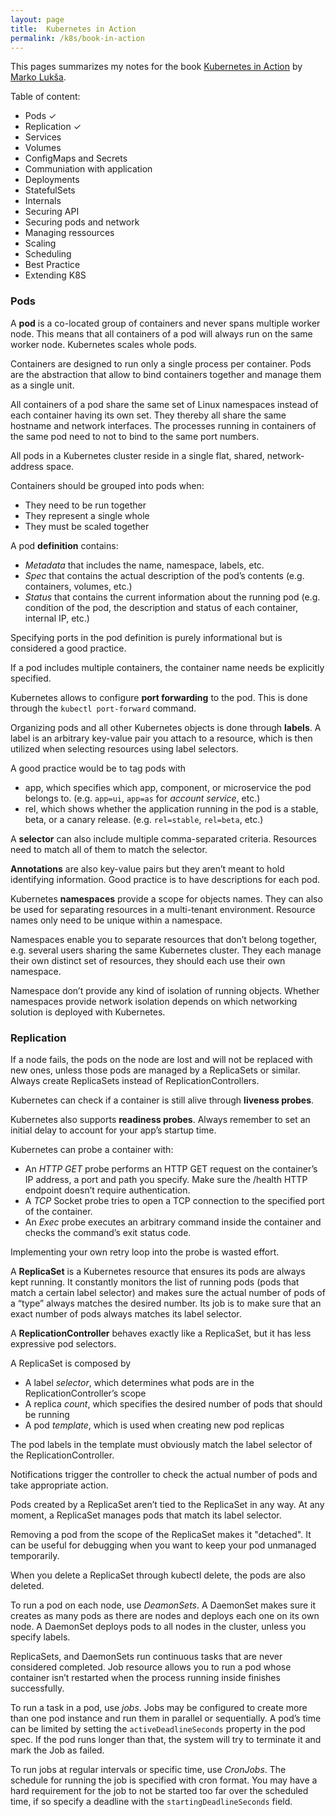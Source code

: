```yaml
---
layout: page
title:  Kubernetes in Action
permalink: /k8s/book-in-action
---
```


This pages summarizes my notes for the book [Kubernetes in
Action](https://www.manning.com/books/kubernetes-in-action-second-edition) by
[Marko Lukša](https://twitter.com/markoluksa).

Table of content:

* Pods ✓
* Replication ✓
* Services
* Volumes
* ConfigMaps and Secrets
* Communiation with application
* Deployments
* StatefulSets
* Internals
* Securing API
* Securing pods and network
* Managing ressources
* Scaling
* Scheduling
* Best Practice
* Extending K8S

### Pods

A **pod** is a co-located group of containers and never spans multiple worker node. This means that all containers of a pod will always run on the same worker node. Kubernetes scales whole pods.

Containers are designed to run only a single process per container. Pods are the abstraction  that allow to bind containers together and manage them as a single unit.

All containers of a pod share the same set of Linux namespaces instead of each container having its own set. They thereby all share the same hostname and network interfaces. The processes running in containers of the same pod need to not to bind to the same port numbers. 

All pods in a Kubernetes cluster reside in a single flat, shared, network-address space.

Containers should be grouped into pods when:

* They need to be run together 
* They represent a single whole 
* They must be scaled together

A pod **definition** contains: 

* *Metadata* that includes the name, namespace, labels, etc.
* *Spec* that contains the actual description of the pod’s contents (e.g. containers, volumes, etc.)
* *Status* that contains the current information about the running pod (e.g. condition of the pod, the description and status of each container, internal IP, etc.)

Specifying ports in the pod definition is purely informational but is considered a good practice.

If a pod includes multiple containers, the container name needs be explicitly specified.

Kubernetes allows to configure **port forwarding** to the pod. This is done through the `kubectl port-forward` command. 

Organizing pods and all other Kubernetes objects is done through **labels**. A label is an arbitrary key-value pair you attach to a resource, which is then utilized when selecting resources using label selectors.

A good practice would be to tag pods with 

* app, which specifies which app, component, or microservice the pod belongs to. (e.g. `app=ui`, `app=as` for *account service*, etc.)
* rel, which shows whether the application running in the pod is a stable, beta,
or a canary release. (e.g. `rel=stable`, `rel=beta`, etc.)

A **selector** can also include multiple comma-separated criteria. Resources need to match all of them to match the selector.

**Annotations** are also key-value pairs but they aren’t meant to hold identifying information. Good practice is to have descriptions for each pod.

Kubernetes **namespaces** provide a scope for objects names. They can also be used for separating resources in a multi-tenant environment. Resource names only need to be unique within a namespace.

Namespaces enable you to separate resources that don’t belong together, e.g. several users sharing the same Kubernetes cluster. They each manage their own distinct set of resources, they should each use their own namespace.

Namespace don’t provide any kind of isolation of running objects. Whether namespaces provide network isolation depends on which networking solution is deployed with Kubernetes. 

### Replication

If a node fails, the pods on the node are lost and will not be replaced with new ones, unless those pods are managed by a ReplicaSets or similar. Always create ReplicaSets instead of ReplicationControllers.

Kubernetes can check if a container is still alive through **liveness probes**.

Kubernetes also supports **readiness probes**. Always remember to set an initial delay to account for your app’s startup time.

Kubernetes can probe a container with:

* An *HTTP GET* probe performs an HTTP GET request on the container’s IP address, a port and path you specify. Make sure the /health HTTP endpoint doesn’t require authentication.
* A *TCP* Socket probe tries to open a TCP connection to the specified port of the container.
* An *Exec* probe executes an arbitrary command inside the container and checks the command’s exit status code.

Implementing your own retry loop into the probe is wasted effort.

A **ReplicaSet** is a Kubernetes resource that ensures its pods are always kept running. It constantly monitors the list of running pods (pods that match a certain label selector) and makes sure the actual number of pods of a “type” always matches the desired number. Its job is to make sure that an exact number of pods always matches its label selector.

A **ReplicationController** behaves exactly like a ReplicaSet, but it has less expressive pod selectors.

A ReplicaSet is composed by

* A label *selector*, which determines what pods are in the ReplicationController’s scope
* A replica *count*, which specifies the desired number of pods that should be running 
* A pod *template*, which is used when creating new pod replicas

The pod labels in the template must obviously match the label selector of the ReplicationController.

Notifications trigger the controller to check the actual number of pods and take appropriate action.

Pods created by a ReplicaSet aren’t tied to the ReplicaSet in any way. At any moment, a ReplicaSet manages pods that match its label selector. 

Removing a pod from the scope of the ReplicaSet makes it "detached". It can be useful for debugging when you want to keep your pod unmanaged temporarily.

When you delete a ReplicaSet through kubectl delete, the pods are also deleted.

To run a pod on each node, use *DeamonSets*. A DaemonSet makes sure it creates as many pods as there are nodes and deploys each one on its own node. A DaemonSet deploys pods to all nodes in the cluster, unless you specify labels.

ReplicaSets, and DaemonSets run continuous tasks that are never considered completed.
Job resource allows you to run a pod whose container isn’t restarted when the process running inside finishes successfully. 

To run a task in a pod, use *jobs*. Jobs may be configured to create more than one pod instance and run them in parallel or sequentially. A pod’s time can be limited by setting the `activeDeadlineSeconds` property in the pod spec. If the pod runs longer than that, the system will try to terminate it and mark the Job as failed.

To run jobs at regular intervals or specific time, use *CronJobs*. The schedule for running the job is specified with cron format. You may have a hard requirement for the job to not be started too far over the scheduled time, if so specify a deadline with the `startingDeadlineSeconds` field.

